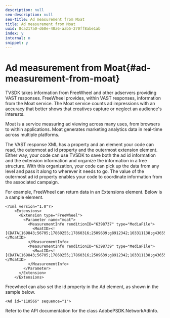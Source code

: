 ```yaml
---
description: null
seo-description: null
seo-title: Ad measurement from Moat
title: Ad measurement from Moat
uuid: 8ca217a0-d60e-40a6-aab5-270ff8abe1ab
index: y
internal: n
snippet: y
---
```


# Ad measurement from Moat{#ad-measurement-from-moat}

TVSDK takes information from FreeWheel and other adservers providing VAST responses. FreeWheel provides, within VAST responses, information from the Moat service. The Moat service counts ad impressions with an accuracy that better shows that creatives capture or neglect an audience's interests.

Moat is a service measuring ad viewing across many uses, from browsers to within applications. Moat generates marketing analytics data in real-time across multiple platforms.

The VAST response XML has a property and an element your code can read, the outermost ad id property and the outermost extension element. Either way, your code can use TVSDK to save both the ad id information and the extension information and organize the information in a tree structure. With this organization, your code can pick up the data from any level and pass it along to wherever it needs to go. The value of the outermost ad id property enables your code to coordinate information from the associated campaign.

For example, FreeWheel can return data in an Extensions element. Below is a sample element.

```
<?xml version="1.0"?> 
    <Extensions> 
      <Extension type="FreeWheel"> 
        <Parameter name="moat"> 
          <MeasurementInfo renditionID="6398737" type="MediaFile"> 
            <MoatID><![CDATA[169843;56705;17860255;17860316;2509639;g8912342;103311138;g436558;530633]]></MoatID> 
          </MeasurementInfo> 
          <MeasurementInfo renditionID="6398739" type="MediaFile"> 
            <MoatID><![CDATA[169843;56705;17860255;17860316;2509639;g8912342;103311138;g436558;530633]]></MoatID> 
          </MeasurementInfo> 
        </Parameter> 
      </Extension> 
    </Extensions> 

```

Freewheel can also set the id property in the Ad element, as shown in the sample below. 

```
<Ad id="118566" sequence="1">
```

Refer to the API documentation for the class AdobePSDK.NetworkAdInfo. 

